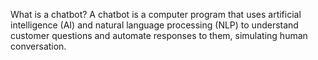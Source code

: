 What is a chatbot? A chatbot is a computer program that uses artificial intelligence (AI) and natural language processing (NLP) to understand customer questions and automate responses to them, simulating human conversation.
